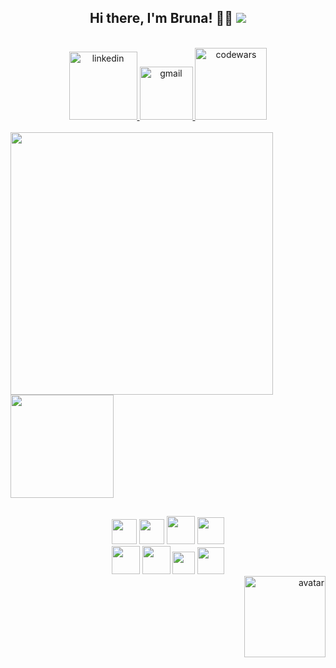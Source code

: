 <h2 align="center"> 
  Hi there, I'm Bruna! 👩‍💻
  <img src="https://www.codewars.com/users/romeiro-bru/badges/micro" />
</h2>  
<br>

<div align="center">
   <a href="https://www.linkedin.com/in/romeiro-bruna" target="_blank" >
    <img width="109rem" src="https://img.shields.io/badge/LinkedIn-0077B5?style=for-the-badge&logo=linkedin&logoColor=white" alt="linkedin" />
  </a>
   <a href="mailto:bruna.s.romeiro@gmail.com" target="_blank" >
    <img width="85rem" src="https://img.shields.io/badge/Gmail-D14836?style=for-the-badge&logo=gmail&logoColor=white" alt="gmail" />
  </a>
  <a href="https://www.codewars.com/users/romeiro-bru" target="_blank" >
    <img width="115rem" src="https://img.shields.io/badge/Codewars-B1361E?style=for-the-badge&logo=codewars&logoColor=white" alt="codewars" />
  </a>
</div>
<br>

<div>
  <a href="https://github.com/romeiro-bru/github-readme-stats">
    <img width="420rem" align="center" src="https://github-readme-stats.vercel.app/api?username=romeiro-bru&show_icons=true&theme=cobalt" />
  </a>

  <a href="https://https://github.com/romeiro-bru/romeiro-bru&layout=compact">
    <img height="165rem" align="center" src="https://github-readme-stats.vercel.app/api/top-langs/?username=romeiro-bru&layout=compact&theme=cobalt&hide=Ruby" />
  </a>
</div>

##

<div align="center">
  <div marginBottom="3rem">
    <img width="40rem"  src="https://cdn.jsdelivr.net/gh/devicons/devicon/icons/react/react-original-wordmark.svg" />
    <img width="40rem" src="https://cdn.jsdelivr.net/gh/devicons/devicon/icons/vscode/vscode-original-wordmark.svg" />
    <img  width="45rem" src="https://cdn.jsdelivr.net/gh/devicons/devicon/icons/tailwindcss/tailwindcss-plain.svg" />
    <img width="43rem"src="https://cdn.jsdelivr.net/gh/devicons/devicon/icons/git/git-original.svg" />
  </div>
  <div>
    <img width="45rem"  src="https://cdn.jsdelivr.net/gh/devicons/devicon/icons/html5/html5-original-wordmark.svg" />
    <img width="45rem" src="https://cdn.jsdelivr.net/gh/devicons/devicon/icons/css3/css3-original-wordmark.svg" />
    <img width="36rem" src="https://cdn.jsdelivr.net/gh/devicons/devicon/icons/javascript/javascript-original.svg" />    
    <img width="43rem" src="https://cdn.jsdelivr.net/gh/devicons/devicon/icons/github/github-original.svg" />
 </div>
</div>

<div align="right">
 <img  src="https://user-images.githubusercontent.com/56081906/147680402-8434cd2f-6781-4fbe-9edc-8a2be5fb2b64.png"  height="130" alt="avatar">
</div>



<!--
**romeiro-bru/romeiro-bru** is a ✨ _special_ ✨ repository because its `README.md` (this file) appears on your GitHub profile.

Here are some ideas to get you started:

- 🔭 I’m currently working on ...
- 🌱 I’m currently learning ...
- 👯 I’m looking to collaborate on ...
- 🤔 I’m looking for help with ...
- 💬 Ask me about ...
- 📫 How to reach me: ...
- 😄 Pronouns: ...
- ⚡ Fun fact: ...
-->
